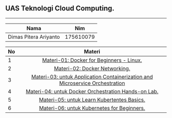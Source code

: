## UAS Teknologi Cloud Computing.

***

| Nama        | Nim |           
| ------------- |:-------------:| 
|Dimas Pitera Ariyanto|175610079|

| No        | Materi |           
| ------------- |:-------------:| 
|1|[Materi-01: Docker for Beginners - Linux.](https://github.com/XabaraNeanthal/uas-tcc/tree/master/materi-01%20untuk%20Docker%20for%20Beginners%20-%20Linux)|
|2|[Materi-02: Docker Networking.](https://github.com/XabaraNeanthal/uas-tcc/tree/master/materi-02%20untuk%20Docker%20Networking)|
|3|[Materi-03: untuk Application Containerization and Microservice Orchestration](https://github.com/XabaraNeanthal/uas-tcc/tree/master/materi-03%20untuk%20Application%20Containerization%20and%20Microservice%20Orchestration)|
|4|[Materi-04: untuk Docker Orchestration Hands-on Lab.](https://github.com/XabaraNeanthal/uas-tcc/tree/master/materi-04%20untuk%20Docker%20Orchestration%20Hands-on%20Lab)|
|5|[Materi-05: untuk Learn Kubertentes Basics.](https://github.com/XabaraNeanthal/uas-tcc/tree/master/materi-05%20untuk%20Learn%20Kubertentes%20Basics)|
|6|[Materi-06: untuk Kubernetes for Beginners.](https://github.com/XabaraNeanthal/uas-tcc/tree/master/materi-06%20untuk%20Kubernetes%20for%20Beginners)|